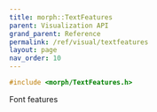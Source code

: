 ```yaml
---
title: morph::TextFeatures
parent: Visualization API
grand_parent: Reference
permalink: /ref/visual/textfeatures
layout: page
nav_order: 10
---
```

```c++
#include <morph/TextFeatures.h>
```
Font features